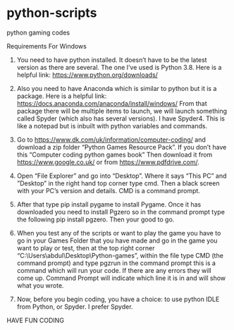 # python-scripts
python gaming codes

Requirements For Windows
1. You need to have python installed. It doesn’t have to be the latest version as there are several. The one I’ve used is Python 3.8. Here is a helpful link: https://www.python.org/downloads/

2. Also you need to have Anaconda which is similar to python but it is a package. Here is a helpful link:  https://docs.anaconda.com/anaconda/install/windows/ From that package there will be multiple items to launch, we will launch something called Spyder (which also has several versions). I have Spyder4. This is like a notepad but is inbuilt with python variables and commands.

3. Go to https://www.dk.com/uk/information/computer-coding/ and download a zip folder “Python Games Resource Pack”. If you don’t have this “Computer coding python games book” Then download it from https://www.google.co.uk/  or from https://www.pdfdrive.com/. 

4. Open “File Explorer” and go into “Desktop”. Where it says “This PC” and ”Desktop” in the right hand top corner type cmd. Then a black screen with your PC’s version and details. CMD is a command prompt.

5. After that type pip install pygame to install Pygame. Once it has downloaded you need to install Pgzero so in the command prompt type the following pip install pgzero. Then your good to go.

6. When you test any of the scripts or want to play the game you have to go in your Games Folder that you have made and go in the game you want to play or test, then at the top right corner “C:\Users\abdul\Desktop\Python-games”, within the file type CMD (the command prompt) and type pgzrun in the command prompt this is a command which will run your code. If there are any errors they will come up. Command Prompt will indicate which line it is in and will show what you wrote. 

7. Now, before you begin coding, you have a choice: to use python IDLE from Python, or Spyder. I prefer Spyder.

HAVE FUN CODING

